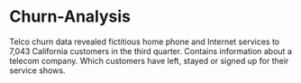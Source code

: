 # Churn-Analysis
Telco churn data revealed fictitious home phone and Internet services to 7,043 California customers in the third quarter. Contains information about a telecom company. Which customers have left, stayed or signed up for their service shows.

